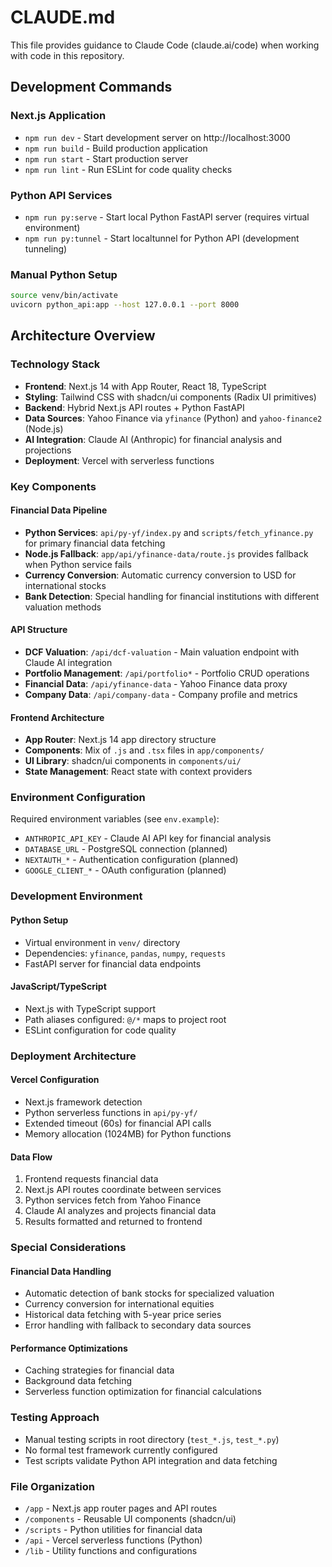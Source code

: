 # CLAUDE.md

This file provides guidance to Claude Code (claude.ai/code) when working with code in this repository.

## Development Commands

### Next.js Application
- `npm run dev` - Start development server on http://localhost:3000
- `npm run build` - Build production application
- `npm run start` - Start production server
- `npm run lint` - Run ESLint for code quality checks

### Python API Services
- `npm run py:serve` - Start local Python FastAPI server (requires virtual environment)
- `npm run py:tunnel` - Start localtunnel for Python API (development tunneling)

### Manual Python Setup
```bash
source venv/bin/activate
uvicorn python_api:app --host 127.0.0.1 --port 8000
```

## Architecture Overview

### Technology Stack
- **Frontend**: Next.js 14 with App Router, React 18, TypeScript
- **Styling**: Tailwind CSS with shadcn/ui components (Radix UI primitives)
- **Backend**: Hybrid Next.js API routes + Python FastAPI
- **Data Sources**: Yahoo Finance via `yfinance` (Python) and `yahoo-finance2` (Node.js)
- **AI Integration**: Claude AI (Anthropic) for financial analysis and projections
- **Deployment**: Vercel with serverless functions

### Key Components

#### Financial Data Pipeline
- **Python Services**: `api/py-yf/index.py` and `scripts/fetch_yfinance.py` for primary financial data fetching
- **Node.js Fallback**: `app/api/yfinance-data/route.js` provides fallback when Python service fails
- **Currency Conversion**: Automatic currency conversion to USD for international stocks
- **Bank Detection**: Special handling for financial institutions with different valuation methods

#### API Structure
- **DCF Valuation**: `/api/dcf-valuation` - Main valuation endpoint with Claude AI integration
- **Portfolio Management**: `/api/portfolio*` - Portfolio CRUD operations
- **Financial Data**: `/api/yfinance-data` - Yahoo Finance data proxy
- **Company Data**: `/api/company-data` - Company profile and metrics

#### Frontend Architecture
- **App Router**: Next.js 14 app directory structure
- **Components**: Mix of `.js` and `.tsx` files in `app/components/`
- **UI Library**: shadcn/ui components in `components/ui/`
- **State Management**: React state with context providers

### Environment Configuration

Required environment variables (see `env.example`):
- `ANTHROPIC_API_KEY` - Claude AI API key for financial analysis
- `DATABASE_URL` - PostgreSQL connection (planned)
- `NEXTAUTH_*` - Authentication configuration (planned)
- `GOOGLE_CLIENT_*` - OAuth configuration (planned)

### Development Environment

#### Python Setup
- Virtual environment in `venv/` directory
- Dependencies: `yfinance`, `pandas`, `numpy`, `requests`
- FastAPI server for financial data endpoints

#### JavaScript/TypeScript
- Next.js with TypeScript support
- Path aliases configured: `@/*` maps to project root
- ESLint configuration for code quality

### Deployment Architecture

#### Vercel Configuration
- Next.js framework detection
- Python serverless functions in `api/py-yf/`
- Extended timeout (60s) for financial API calls
- Memory allocation (1024MB) for Python functions

#### Data Flow
1. Frontend requests financial data
2. Next.js API routes coordinate between services
3. Python services fetch from Yahoo Finance
4. Claude AI analyzes and projects financial data
5. Results formatted and returned to frontend

### Special Considerations

#### Financial Data Handling
- Automatic detection of bank stocks for specialized valuation
- Currency conversion for international equities
- Historical data fetching with 5-year price series
- Error handling with fallback to secondary data sources

#### Performance Optimizations
- Caching strategies for financial data
- Background data fetching
- Serverless function optimization for financial calculations

### Testing Approach
- Manual testing scripts in root directory (`test_*.js`, `test_*.py`)
- No formal test framework currently configured
- Test scripts validate Python API integration and data fetching

### File Organization
- `/app` - Next.js app router pages and API routes
- `/components` - Reusable UI components (shadcn/ui)
- `/scripts` - Python utilities for financial data
- `/api` - Vercel serverless functions (Python)
- `/lib` - Utility functions and configurations
